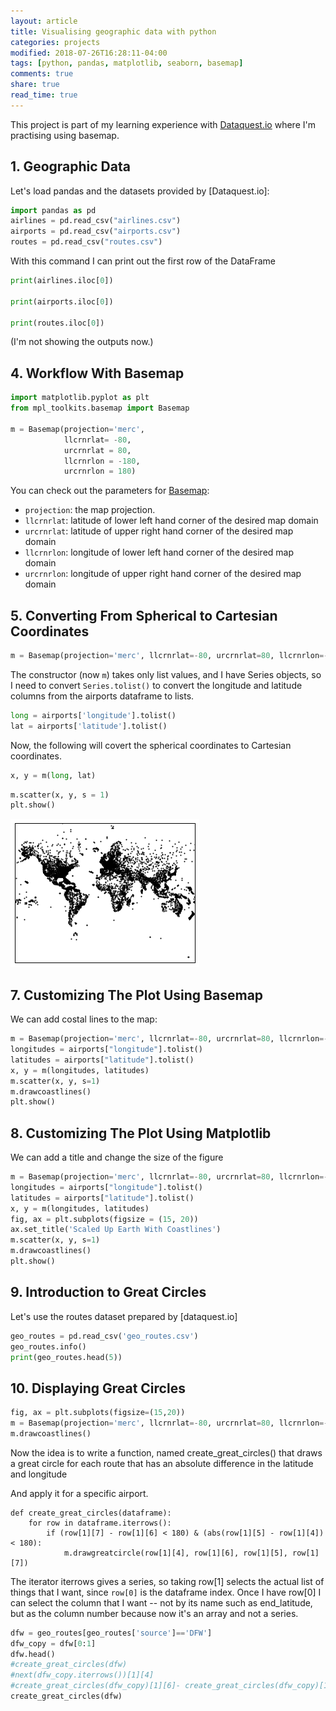```yaml
---
layout: article
title: Visualising geographic data with python
categories: projects
modified: 2018-07-26T16:28:11-04:00
tags: [python, pandas, matplotlib, seaborn, basemap]
comments: true
share: true
read_time: true
---
```


This project is part of my learning experience with [Dataquest.io]() where I'm practising using basemap.

## 1. Geographic Data ##

Let's load pandas and the datasets provided by [Dataquest.io]:

```python
import pandas as pd
airlines = pd.read_csv("airlines.csv")
airports = pd.read_csv("airports.csv")
routes = pd.read_csv("routes.csv")
```

With this command I can print out the first row of the DataFrame

```python
print(airlines.iloc[0])

print(airports.iloc[0])

print(routes.iloc[0])
```
(I'm not showing the outputs now.)


## 4. Workflow With Basemap

```python
import matplotlib.pyplot as plt
from mpl_toolkits.basemap import Basemap

m = Basemap(projection='merc',
            llcrnrlat= -80,
            urcrnrlat = 80,
            llcrnrlon = -180,
            urcrnrlon = 180)
```

You can check out the parameters for [Basemap](https://matplotlib.org/basemap/api/basemap_api.html#mpl_toolkits.basemap.Basemap):

- `projection`: the map projection.
- `llcrnrlat`: latitude of lower left hand corner of the desired map domain
- `urcrnrlat`: latitude of upper right hand corner of the desired map domain
- `llcrnrlon`: longitude of lower left hand corner of the desired map domain
- `urcrnrlon`: longitude of upper right hand corner of the desired map domain

## 5. Converting From Spherical to Cartesian Coordinates ##
```python
m = Basemap(projection='merc', llcrnrlat=-80, urcrnrlat=80, llcrnrlon=-180, urcrnrlon=180)
```
The constructor (now `m`) takes only  list values, and I have Series objects, so I need to convert `Series.tolist()` to convert the longitude and latitude columns from the airports dataframe to lists.

```python
long = airports['longitude'].tolist()
lat = airports['latitude'].tolist()
```
Now, the following will covert the spherical coordinates to Cartesian coordinates.

```python
x, y = m(long, lat)
```

```python
m.scatter(x, y, s = 1)
plt.show()
```

![png](/images/2018-07-26-image_1.png)


## 7. Customizing The Plot Using Basemap ##

We can add costal lines to the map:
```python
m = Basemap(projection='merc', llcrnrlat=-80, urcrnrlat=80, llcrnrlon=-180, urcrnrlon=180)
longitudes = airports["longitude"].tolist()
latitudes = airports["latitude"].tolist()
x, y = m(longitudes, latitudes)
m.scatter(x, y, s=1)
m.drawcoastlines()
plt.show()
```

## 8. Customizing The Plot Using Matplotlib ##

We can add a title and change the size of the figure

```python
m = Basemap(projection='merc', llcrnrlat=-80, urcrnrlat=80, llcrnrlon=-180, urcrnrlon=180)
longitudes = airports["longitude"].tolist()
latitudes = airports["latitude"].tolist()
x, y = m(longitudes, latitudes)
fig, ax = plt.subplots(figsize = (15, 20))
ax.set_title('Scaled Up Earth With Coastlines')
m.scatter(x, y, s=1)
m.drawcoastlines()
plt.show()
```


## 9. Introduction to Great Circles ##

Let's use the routes dataset prepared by [dataquest.io]

```python
geo_routes = pd.read_csv('geo_routes.csv')
geo_routes.info()
print(geo_routes.head(5))
```


## 10. Displaying Great Circles ##
```python
fig, ax = plt.subplots(figsize=(15,20))
m = Basemap(projection='merc', llcrnrlat=-80, urcrnrlat=80, llcrnrlon=-180, urcrnrlon=180)
m.drawcoastlines()
```

Now the idea is to write a function, named create_great_circles() that draws a great circle for each route that has an absolute difference in the latitude and longitude

And apply it for a specific airport.


```pyton
def create_great_circles(dataframe):
    for row in dataframe.iterrows():
        if (row[1][7] - row[1][6] < 180) & (abs(row[1][5] - row[1][4]) < 180):
            m.drawgreatcircle(row[1][4], row[1][6], row[1][5], row[1][7])
```

The iterator iterrows gives a series, so taking row[1] selects the actual list of things that I want, since `row[0]` is the dataframe index. Once I have row[0] I can select the column that I want -- not by its name such as end_latitude, but as the column number because now it's an array and not a series.

```python
dfw = geo_routes[geo_routes['source']=='DFW']
dfw_copy = dfw[0:1]
dfw.head()
#create_great_circles(dfw)
#next(dfw_copy.iterrows())[1][4]
#create_great_circles(dfw_copy)[1][6]- create_great_circles(dfw_copy)[1][4]
create_great_circles(dfw)
```
